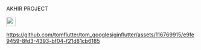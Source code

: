 AKHIR PROJECT 

[<img src="https://s18955.pcdn.co/wp-content/uploads/2018/02/github.png" width="25"/>](https://github.com/user/repository/subscription)




https://github.com/tomflutter/tom_googlesiginflutter/assets/116769915/e9fe9459-8fd3-4393-bf04-f21d81cb6185

